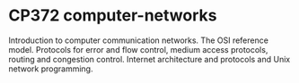 # CP372 computer-networks
Introduction to computer communication networks. The OSI reference model. Protocols for error and flow control, medium access protocols, routing and congestion control. Internet architecture and protocols and Unix network programming.
